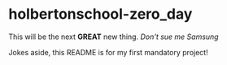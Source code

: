 # holbertonschool-zero_day

This will be the next **GREAT** new thing. *Don't sue me Samsung*

Jokes aside, this README is for my first mandatory project!
